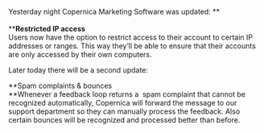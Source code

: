 Yesterday night Copernica Marketing Software was updated: **\
\
****Restricted IP access**\
Users now have the option to restrict access to their account to certain
IP addresses or ranges. This way they’ll be able to ensure that their
accounts are only accessed by their own computers.

Later today there will be a second update: 

**Spam complaints & bounces\
**Whenever a feedback loop returns a  spam complaint that cannot be
recognized automatically, Copernica will forward the message to our
support department so they can manually process the feedback. Also
certain bounces will be recognized and processed better than before. 
